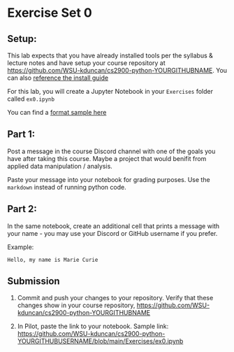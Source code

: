 # Exercise Set 0

## Setup:

This lab expects that you have already installed tools per the syllabus & lecture notes and have setup your course repository at https://github.com/WSU-kduncan/cs2900-python-YOURGITHUBNAME.  You can also [reference the install guide](https://github.com/pattonsgirl/SU2021-CS2900#Software)

For this lab, you will create a Jupyter Notebook in your `Exercises` folder called `ex0.ipynb`

You can find a [format sample here](ex0.ipynb)

## Part 1:

Post a message in the course Discord channel with one of the goals you have after taking this course.  Maybe a project that would benifit from applied data manipulation / analysis.

Paste your message into your notebook for grading purposes.  Use the `markdown` instead of running python code.

## Part 2:

In the same notebook, create an additional cell that prints a message with your name - you may use your Discord or GitHub username if you prefer.

Example:
```
Hello, my name is Marie Curie
```

## Submission

1. Commit and push your changes to your repository.  Verify that these changes show in your course repository, https://github.com/WSU-kduncan/cs2900-python-YOURGITHUBNAME

2. In Pilot, paste the link to your notebook.  Sample link: https://github.com/WSU-kduncan/cs2900-python-YOURGITHUBUSERNAME/blob/main/Exercises/ex0.ipynb